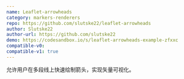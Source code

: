 ```yaml
---
name: Leaflet-arrowheads
category: markers-renderers
repo: https://github.com/slutske22/leaflet-arrowheads
author: Slutske22
author-url: https://github.com/slutske22
demo: https://codesandbox.io/s/leaflet-arrowheads-example-zfxxc
compatible-v0:
compatible-v1: true
---
```


允许用户在多段线上快速绘制箭头，实现矢量可视化。
